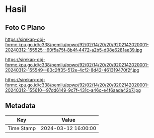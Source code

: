 # Hasil

## Foto C Plano

https://sirekap-obj-formc.kpu.go.id/c338/pemilu/ppwp/92/02/14/20/20/9202142020001-20240312-155525--60f5a75f-8b4f-4472-a2b5-d08e6281ae39.jpg

https://sirekap-obj-formc.kpu.go.id/c338/pemilu/ppwp/92/02/14/20/20/9202142020001-20240312-155549--83c2ff35-512e-4cf2-8d42-461319470f2f.jpg

https://sirekap-obj-formc.kpu.go.id/c338/pemilu/ppwp/92/02/14/20/20/9202142020001-20240312-155610--97dd6149-9c7f-431c-a46c-e4f6aada42b7.jpg


## Metadata

| Key        | Value               |
| ---------- | ------------------- |
| Time Stamp | 2024-03-12 16:00:00 |




